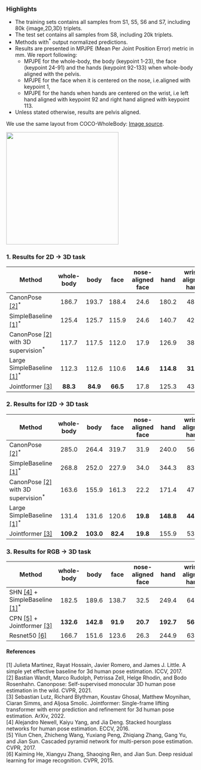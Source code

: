 
### Highlights

- The training sets contains all samples from S1, S5, S6 and S7, including 80k {image,2D,3D} triplets.
- The test set contains all samples from S8, including 20k triplets. 
- Methods with<sup>*</sup> output normalized predictions.
- Results are presented in MPJPE (Mean Per Joint Position Error) metric in mm. We report following:
    - MPJPE for the whole-body, the body (keypoint 1-23), the face (keypoint 24-91) and the hands (keypoint 92-133) when whole-body aligned with the pelvis. 
    - MPJPE for the face when it is centered on the nose, i.e.aligned with keypoint 1,
    - MPJPE for the hands when hands are centered on the wrist, i.e left hand aligned with keypoint 92 and right hand aligned with keypoint 113.
- Unless stated otherwise, results are pelvis aligned.

We use the same layout from COCO-WholeBody: [Image source](https://github.com/jin-s13/COCO-WholeBody).

<img src="imgs/Fig2_anno.png" width="300" height="300">


### 1. Results for 2D &rarr; 3D task

| Method | whole-body | body | face  | nose-aligned face | hand | wrist-aligned hand | ckpt
|--------|:------------:|:------:|:-------:|:-------------------:|:------:|:--------------------:| :--------------------:| 
CanonPose [[2]](#2)<sup>*</sup> | 186.7 | 193.7 | 188.4 | 24.6 | 180.2 | 48.9 | [ckpt]()
SimpleBaseline [[1]](#1)<sup>*</sup> | 125.4 | 125.7 | 115.9 | 24.6 | 140.7 | 42.5 | [ckpt]()
CanonPose [[2]](#2) with 3D supervision<sup>*</sup> | 117.7 | 117.5 | 112.0 | 17.9 | 126.9 | 38.3 | [ckpt]()
Large SimpleBaseline [[1]](#1)<sup>*</sup> | 112.3 | 112.6 | 110.6 | **14.6** | **114.8**| **31.7** | [ckpt]()
Jointformer [[3]](#3) | **88.3** | **84.9** | **66.5** | 17.8 | 125.3 | 43.7 | [ckpt]()


### 2. Results for I2D &rarr; 3D task

| Method | whole-body | body | face  | nose-aligned face | hand | wrist-aligned hand |
|--------|:------------:|:------:|:-------:|:-------------------:|:------:|:--------------------:| 
CanonPose [[2]](#2)<sup>*</sup> | 285.0 | 264.4 | 319.7 | 31.9 | 240.0 | 56.2 |
SimpleBaseline [[1]](#1)<sup>*</sup> | 268.8 | 252.0 | 227.9 | 34.0 | 344.3 | 83.4 |
CanonPose [[2]](#2) with 3D supervision<sup>*</sup> | 163.6 | 155.9 | 161.3 | 22.2 | 171.4 | 47.4 |
Large SimpleBaseline [[1]](#1)<sup>*</sup> | 131.4 | 131.6 | 120.6 | **19.8** | **148.8** | **44.8** |
Jointformer [[3]](#3) | **109.2** | **103.0** | **82.4** | **19.8** | 155.9 | 53.5 |
 

### 3. Results for RGB &rarr; 3D task

| Method | whole-body | body | face  | nose-aligned face | hand | wrist-aligned hand |
|--------|:------------:|:------:|:-------:|:-------------------:|:------:|:--------------------:| 
SHN [[4]](#4) + SimpleBaseline [[1]](#1)<sup>*</sup> | 182.5 | 189.6 | 138.7 | 32.5 | 249.4 | 64.3 |
CPN [[5]](#5) + Jointformer [[3]](#3) | **132.6** | **142.8** | **91.9** | **20.7** | **192.7** | **56.9** |
Resnet50 [[6]](#6) | 166.7 | 151.6 | 123.6 | 26.3 | 244.9 | 63.1 |


#### References
<a id="1">[1]</a> Julieta Martinez, Rayat Hossain, Javier Romero, and James J. Little. A simple yet effective baseline for 3d human pose estimation. ICCV, 2017. \
<a id="2">[2]</a> Bastian Wandt, Marco Rudolph, Petrissa Zell, Helge Rhodin, and Bodo Rosenhahn. Canonpose: Self-supervised monocular 3D human pose estimation in the wild. CVPR, 2021.  \
<a id="3">[3]</a> Sebastian Lutz, Richard Blythman, Koustav Ghosal, Matthew Moynihan, Ciaran Simms, and Aljosa Smolic. Jointformer: Single-frame lifting transformer with error prediction and refinement for 3d human pose estimation. ArXiv, 2022. \
<a id="4">[4]</a> Alejandro Newell, Kaiyu Yang, and Jia Deng. Stacked hourglass networks for human pose estimation. ECCV, 2016.\
<a id="5">[5]</a> Yilun Chen, Zhicheng Wang, Yuxiang Peng, Zhiqiang Zhang, Gang Yu, and Jian Sun. Cascaded pyramid network for multi-person pose estimation. CVPR, 2017.\
<a id="6">[6]</a> Kaiming He, Xiangyu Zhang, Shaoqing Ren, and Jian Sun. Deep residual learning for image recognition. CVPR, 2015.
